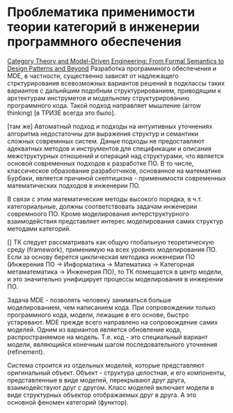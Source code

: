 # Проблематика применимости теории категорий в инженерии программного обеспечения
[Category Theory and Model-Driven Engineering: From
Formal Semantics to Design Patterns and Beyond](http://arxiv.org/pdf/1209.1433.pdf) Разработка программного обеспечения и MDE, в частности, существенно зависят от надлежащего стрктурирования всевозможных вариантов решений в подклассы таких вариантов с дальнйшим подобным структурированием, приводящим к архтектурам инструметов и модельному структурированию программного кода. Такой подход направляет мышление (arrow thinking) [в ТРИЗЕ всегда это было].

[там же] Автоматный подход и подходы на интуитивных уточнениях алгоритма недостаточны для выражения структур и семантики сложных совремнных систем. Даные подходы не предоставляют адекватных методов и инструментов для спецификации и описания межструктурных отношений и операций над структурами, что является основой современных подходов к разработке ПО. В то числе, классическое образование разработчиков, основанное на математике Бурбаки, является причиной скептицизна - применимости современных математических подходов в инженерии ПО.

В связи с этим математические методы высокого порядка, в ч.т. категориальные, должны соответствовать задачам инженерии совремноого ПО. Кроме моделирования интерструктурного взаимодействия представляет интерес моделирования самих структур методами категорий.

[] ТК следует рассматривать как общую глобальную теоретическую среду (framework), применимую на всех уровнях моделирования ПО. Если за основу берется циклическая методика инженерии ПО (Инжерения ПО -> Информатика -> Математика -> Категорная метаматематика -> Инженерия ПО), то ТК помещается в центр модели, и это значительно унифицирует процессы моделирования в инжерении ПО.

Задача MDE - позволять человеку заниматься больше моделированием, чем написанием кода. При сопровождении только программного кода, модели, лежащие в его основе, быстро устаревают. MDE прежде всего направлено на сопровождение самих моделей. Одним из вариантов является обновление кода, распространяемое на модель. Т.е. код - это специальный вариант модели, являющийся конечным шагом последовательного уточнения (refinement). 

Система строится из отдельных моделей, которые представляют оригинальный объект. Объект - структура целостная, и его компоненты, представленные в виде моделей, перекрывают друг друга, взаимодействуют друг с другом. Класс моделей включает модели в виде структурных объектор отображаемых друг в друга. А это основной феномен категорий (функтор).



